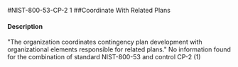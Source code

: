 #NIST-800-53-CP-2 1
##Coordinate With Related Plans
#### Description
"The organization coordinates contingency plan development with organizational elements responsible for related plans."
No information found for the combination of standard NIST-800-53 and control CP-2 (1)
